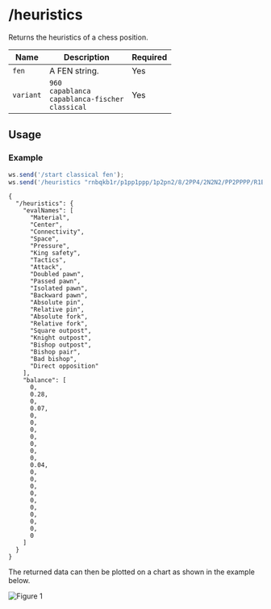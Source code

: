 # /heuristics

Returns the heuristics of a chess position.

| Name | Description | Required |
| ---- | ----------- | -------- |
| `fen` | A FEN string. | Yes |
| `variant` | `960`<br/>`capablanca`<br/>`capablanca-fischer`<br/>`classical` | Yes |

## Usage

### Example

```js
ws.send('/start classical fen');
ws.send('/heuristics "rnbqkb1r/p1pp1ppp/1p2pn2/8/2PP4/2N2N2/PP2PPPP/R1BQKB1R b KQkq -" classical');
```

```text
{
  "/heuristics": {
    "evalNames": [
      "Material",
      "Center",
      "Connectivity",
      "Space",
      "Pressure",
      "King safety",
      "Tactics",
      "Attack",
      "Doubled pawn",
      "Passed pawn",
      "Isolated pawn",
      "Backward pawn",
      "Absolute pin",
      "Relative pin",
      "Absolute fork",
      "Relative fork",
      "Square outpost",
      "Knight outpost",
      "Bishop outpost",
      "Bishop pair",
      "Bad bishop",
      "Direct opposition"
    ],
    "balance": [
      0,
      0.28,
      0,
      0.07,
      0,
      0,
      0,
      0,
      0,
      0,
      0,
      0.04,
      0,
      0,
      0,
      0,
      0,
      0,
      0,
      0,
      0,
      0
    ]
  }
}
```

The returned data can then be plotted on a chart as shown in the example below.

![Figure 1](https://raw.githubusercontent.com/chesslablab/chess-server/master/docs/heuristics_01.png)

